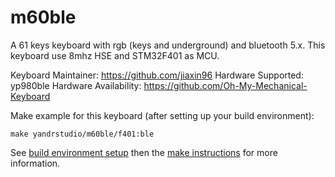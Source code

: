 m60ble
===

A 61 keys keyboard with rgb (keys and underground) and bluetooth 5.x.
This keyboard use 8mhz HSE and STM32F401 as MCU.

Keyboard Maintainer: https://github.com/jiaxin96
Hardware Supported: yp980ble
Hardware Availability: https://github.com/Oh-My-Mechanical-Keyboard 

Make example for this keyboard (after setting up your build environment):

    make yandrstudio/m60ble/f401:ble

See [build environment setup](https://docs.qmk.fm/#/getting_started_build_tools) then the [make instructions](https://docs.qmk.fm/#/getting_started_make_guide) for more information.
